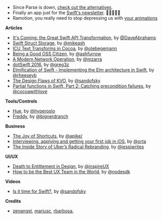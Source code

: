* Since Parse is down, [check out the alternatives](https://github.com/relatedcode/ParseAlternatives). 
* Finally an app just for the [Swift's newsletter](https://stylemac.com/hirundo/). 🎉🎉🎉🎉🎉
* Ramotion, you really need to stop depressing us with [your animations](https://github.com/Ramotion/folding-cell)

**Articles**

* [It's Coming: the Great Swift API Transformation](https://swift.org/blog/swift-api-transformation/), by [@DaveAbrahams](https://twitter.com/DaveAbrahams) 
* [Swift Struct Storage](https://www.mikeash.com/pyblog/friday-qa-2016-01-29-swift-struct-storage.html), by [@mikeash](https://twitter.com/mikeash)
* [ICU Text Transforms in Cocoa](http://oleb.net/blog/2016/01/icu-text-transforms/), by [@olebegemann](https://twitter.com/@olebegemann)
* [Being a Good OSS Citizen](http://artsy.github.io/blog/2016/01/28/being-a-good-open-source-citizen/), by [@ashfurrow](https://twitter.com/ashfurrow)
* [A Modern Network Operation](http://www.cimgf.com/2016/01/28/a-modern-network-operation/), by [@mzarra](https://twitter.com/mzarra)
* [dotSwift 2016](https://medium.com/swift-programming/dotswift-2016-83c45ad80616#.f9gy7frkz), by [@greg3z](https://twitter.com/greg3z)
* [Elmification of Swift - Implementing the Elm architecture in Swift](https://medium.com/design-x-code/elmification-of-swift-af14b7f92b30#.93931logf), by [@rheeseyb](https://twitter.com/rheeseyb)
* [The Design Flaws of KVO](https://sandofsky.com/blog/kvo.html), by [@sandofsky](https://twitter.com/sandofsky)
* [Partial functions in Swift, Part 2: Catching precondition failures](http://www.cocoawithlove.com/blog/2016/02/02/partial-functions-part-two-catching-precondition-failures.html), by [@cocoawithlove](https://twitter.com/cocoawithlove)


**Tools/Controls**

* [Hue](https://github.com/hyperoslo/Hue), by [@hyperoslo](https://twitter.com/hyperoslo)
* [Freddy](https://github.com/bignerdranch/Freddy), by [@bignerdranch](https://twitter.com/bignerdranch)

**Business**

* [The Joy of Shortcuts](http://www.allenpike.com/2016/parse-joy-of-shortcuts/), by [@apike/](http://www.twitter.com/apike/) 
* [Interviewing, applying and getting your first job in iOS](http://artsy.github.io/blog/2016/01/30/iOS-Junior-Interviews/), by [@orta](https://twitter.com/orta)
* [The Inside Story of Uber’s Radical Rebranding](http://www.wired.com/2016/02/the-inside-story-behind-ubers-colorful-redesign/), by [@jessiwrites](https://twitter.com/jessiwrites)

**UI/UX**

* [Death to Entitlement in Design](https://medium.com/iq-design/death-to-entitlement-in-design-5dfe04e81ce5), by [@inspireUX](https://twitter.com/inspireUX)
* [How to be the Best UX Team in the World](http://www.nodesagency.com/how-to-be-the-best-ux-team-for-app-development-in-the-world/), by [@nodesdk](https://twitter.com/nodesdk)

**Videos**

* [Is it time for Swift?](https://realm.io/news/ben-sandofsky-time-for-swift/), by [@sandofsky](https://twitter.com/sandofsky)


**Credits**

* [zenangst](https://github.com/zenangst), [mariusc](https://github.com/mariusc), [rbarbosa](https://github.com/rbarbosa),
